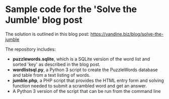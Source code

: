 # Sample code for the 'Solve the Jumble' blog post

The solution is outlined in this blog post: https://vandine.biz/blog/solve-the-jumble

The repository includes:

- **puzzlewords.sqlite**, which is a SQLite version of the word list and sorted 'key' as described in the blog post.
- **wordlistsql.py**, a Python 3 script to create the PuzzleWords database and table from a text listing of words.
- **jumble.php**, a PHP script that provides the HTML entry form and solving function needed to submit a scrambled word and get an answer.
- A Python 3 version of the script that can be run from the command line
